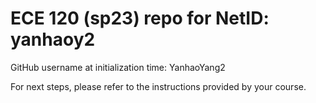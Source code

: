 # ECE 120 (sp23) repo for NetID: yanhaoy2

GitHub username at initialization time: YanhaoYang2

For next steps, please refer to the instructions provided by your course.
